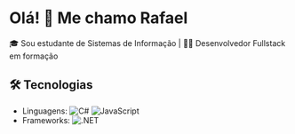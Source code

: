 # Olá! 👋 Me chamo Rafael

🎓 Sou estudante de Sistemas de Informação | 👨‍💻 Desenvolvedor Fullstack em formação   

## 🛠️ Tecnologias
- Linguagens: ![C#](https://img.shields.io/badge/-C%23-239120?logo=csharp&logoColor=white) ![JavaScript](https://img.shields.io/badge/-JavaScript-F7DF1E?logo=javascript&logoColor=black)
- Frameworks: ![.NET](https://img.shields.io/badge/-DotNet-512BD4?logo=dotnet&logoColor=white)

<!--
## 🌟 Projetos em Destaque
- **[Nome do Projeto](link)**: Descrição breve do projeto.
- **[Outro Projeto](link)**: Descrição breve do projeto.

## 📬 Entre em Contato
[![LinkedIn](https://img.shields.io/badge/-LinkedIn-0077B5?logo=linkedin&logoColor=white)](link)
[![E-mail](https://img.shields.io/badge/-Email-D14836?logo=gmail&logoColor=white)](mailto:r.otavio.tenorio@gmail.com)


<!--
**RafaelOtavioTenorio/RafaelOtavioTenorio** is a ✨ _special_ ✨ repository because its `README.md` (this file) appears on your GitHub profile.

Here are some ideas to get you started:

- 🔭 I’m currently working on ...
- 🌱 I’m currently learning ...
- 👯 I’m looking to collaborate on ...
- 🤔 I’m looking for help with ...
- 💬 Ask me about ...
- 📫 How to reach me: ...
- 😄 Pronouns: ...
- ⚡ Fun fact: ...
-->
